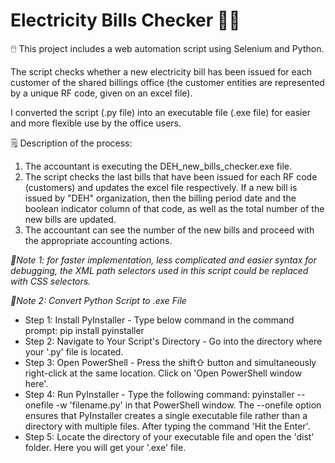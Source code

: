 # Electricity Bills Checker 🔌🏢

🖱️ This project includes a web automation script using Selenium and Python.

The script checks whether a new electricity bill has been issued for each customer of the shared billings office (the customer entities are represented by a unique RF code, given on an excel file). 

I converted the script (.py file) into an executable file (.exe file) for easier and more flexible use by the office users. 

🗒️ Description of the process:
1) The accountant is executing the DEH_new_bills_checker.exe file.
2) The script checks the last bills that have been issued for each RF code (customers) and updates the excel file respectively. If a new bill is issued by "DEH" organization, then the billing period date and the boolean indicator column of that code, as well as the total number of the new bills are updated.
3) The accountant can see the number of the new bills and proceed with the appropriate accounting actions.


*📝Note 1: for faster implementation, less complicated and easier syntax for debugging, the XML path selectors used in this script could be replaced with CSS selectors.*

*📂Note 2: Convert Python Script to .exe File*
- Step 1: Install PyInstaller - Type below command in the command prompt: pip install pyinstaller
- Step 2: Navigate to Your Script's Directory - Go into the directory where your '.py' file is located.
- Step 3: Open PowerShell - Press the shift⇧ button and simultaneously right-click at the same location. Click on 'Open PowerShell window here'.
- Step 4: Run PyInstaller - Type the following command: pyinstaller --onefile -w 'filename.py' in that PowerShell window. The --onefile option ensures that PyInstaller creates a single executable file rather than a directory with multiple files. After typing the command 'Hit the Enter'.
- Step 5: Locate the directory of your executable file and open the 'dist' folder. Here you will get your '.exe' file.
